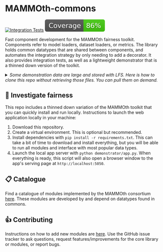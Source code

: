 # MAMMOth-commons

[![Integration Tests](https://github.com/mammoth-eu/mammoth-commons/actions/workflows/integration.yml/badge.svg)](https://github.com/mammoth-eu/mammoth-commons/actions/workflows/integration.yml)
![Coverage](./coverage-badge.svg)

Fast component development for the MAMMOth fairness toolkit.
Components refer to model loaders, dataset loaders, or metrics.
The library holds common datatypes that are shared between
components, and automates the integration strategy by only
needing to add a decorator. It also provides integration
tests, as well as a lightweight demonstrator that is a thinned
down version of the toolkit.


<details>
<summary>
<i>Some demonstration data are large and stored with LFS.
Here is how to clone this repo without retrieving 
those files. You can pull them on demand.</i>
</summary>

*Linux*
```bash
GIT_LFS_SKIP_SMUDGE=1 git clone https://github.com/mammoth-eu/mammoth-commons.git
git lfs pull --include "./data/torch_model/ir50_adaface.pth"  # get a large file from lfs
```

*Windows*
```bash
set set GIT_LFS_SKIP_SMUDGE=1
git clone https://github.com/mammoth-eu/mammoth-commons.git
git lfs pull --include "./data/torch_model/ir50_adaface.pth"  # get a large file from lfs
```

</details>



## :microscope: Investigate fairness

This repo includes a thinned down variation of the MAMMOth toolkit
that you can quickly install and run locally. Instructions to launch
the web application locally in your machine:

1. Download this repository.
2. Create a virtual environment. This is optional but recommended.
3. Install dependencies with `pip install -r requirements.txt`. This can take a bit of time to download and install everything, but you will be able to run all modules and interface with most popular data types.
4. Launch the local app server with `python demonstrator/app.py`. When everything is ready, this script will also open a browser window to the app's serving page at `http://localhost:5050`.

## :clipboard: Catalogue

Find a catalogue of modules implemented by the MAMMOth consortium
[here](catalogue/README.md). These modules are developed by and
depend on datatypes found in commons.

## :thumbsup: Contributing

Instructions on how to add new modules are [here](CONTRIBUTING.md).
Use the GitHub issue tracker to ask questions, request 
features/improvements for the core library or modules, or report bugs.
